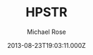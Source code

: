 ---
title: HPSTR
github: 'https://github.com/mmistakes/hpstr-jekyll-theme'
demo: 'https://mmistakes.github.io/jekyll-theme-hpstr/'
author: Michael Rose
ssg:
  - Jekyll
cms:
  - No Cms
date: 2013-08-23T19:03:11.000Z
github_branch: master
description: A Jekyll theme with some tumble-log tendencies.
stale: true
---